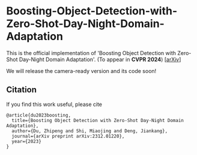 # Boosting-Object-Detection-with-Zero-Shot-Day-Night-Domain-Adaptation

This is the official implementation of 'Boosting Object Detection with Zero-Shot Day-Night Domain Adaptation'. (To appear in **CVPR 2024**) [[arXiv](https://arxiv.org/abs/2312.01220)]

We will release the camera-ready version and its code soon!

## Citation

If you find this work useful, please cite

``` citation
@article{du2023boosting,
  title={Boosting Object Detection with Zero-Shot Day-Night Domain Adaptation},
  author={Du, Zhipeng and Shi, Miaojing and Deng, Jiankang},
  journal={arXiv preprint arXiv:2312.01220},
  year={2023}
}
```
